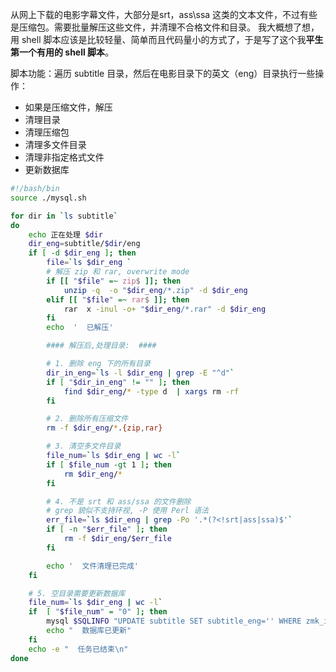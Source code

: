 从网上下载的电影字幕文件，大部分是srt，ass\ssa 这类的文本文件，不过有些是压缩包。需要批量解压这些文件，并清理不合格文件和目录。
我大概想了想，用 shell 脚本应该是比较轻量、简单而且代码量小的方式了，于是写了这个我**平生第一个有用的 shell 脚本**。

脚本功能：遍历 subtitle 目录，然后在电影目录下的英文（eng）目录执行一些操作：
*  如果是压缩文件，解压
*  清理目录
*  清理压缩包
*  清理多文件目录
*  清理非指定格式文件
*  更新数据库

```sh
#!/bash/bin
source ./mysql.sh

for dir in `ls subtitle`
do
    echo 正在处理 $dir
    dir_eng=subtitle/$dir/eng
    if [ -d $dir_eng ]; then
        file=`ls $dir_eng `
        # 解压 zip 和 rar, overwrite mode
        if [[ "$file" =~ zip$ ]]; then
            unzip -q  -o "$dir_eng/*.zip" -d $dir_eng
        elif [[ "$file" =~ rar$ ]]; then
            rar  x -inul -o+ "$dir_eng/*.rar" -d $dir_eng 
        fi
        echo  '  已解压'

        #### 解压后,处理目录:  ####

        # 1. 删除 eng 下的所有目录
        dir_in_eng=`ls -l $dir_eng | grep -E "^d"`
        if [ "$dir_in_eng" != "" ]; then
            find $dir_eng/* -type d  | xargs rm -rf
        fi

        # 2. 删除所有压缩文件
        rm -f $dir_eng/*.{zip,rar}

        # 3. 清空多文件目录
        file_num=`ls $dir_eng | wc -l`
        if [ $file_num -gt 1 ]; then
            rm $dir_eng/*
        fi

        # 4. 不是 srt 和 ass/ssa 的文件删除
        # grep 貌似不支持环视, -P 使用 Perl 语法
        err_file=`ls $dir_eng | grep -Po '.*(?<!srt|ass|ssa)$'`
        if [ -n "$err_file" ]; then
            rm -f $dir_eng/$err_file
        fi

        echo '  文件清理已完成'
    fi

    # 5. 空目录需要更新数据库
    file_num=`ls $dir_eng | wc -l`
    if  [ "$file_num" = "0" ]; then
        mysql $SQLINFO "UPDATE subtitle SET subtitle_eng='' WHERE zmk_id = $dir"
        echo "  数据库已更新"
    fi
    echo -e "  任务已结束\n"
done
```

